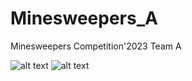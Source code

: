 # Minesweepers_A
Minesweepers Competition'2023 Team A

![alt text](https://github.com/ejustroboticsclub/Minesweepers_A/blob/main/Minesweepers.jpg)
![alt text](https://github.com/ejustroboticsclub/Minesweepers_A/blob/main/IMG_0124.JPG)

